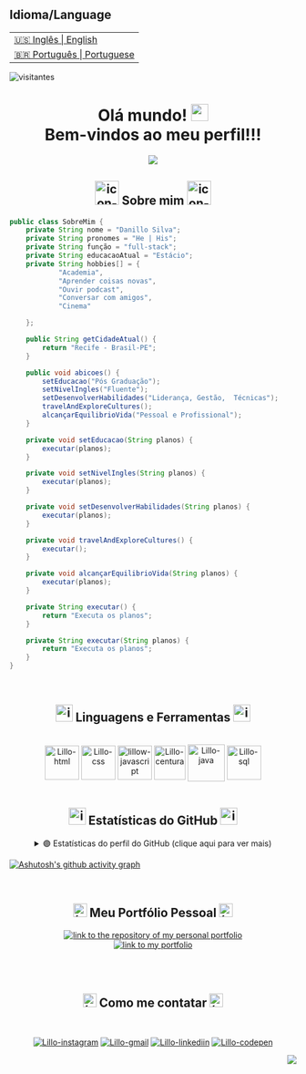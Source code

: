 <table>
      <h2>Idioma/Language</h2>
  <tr>
    <td>
      <a href="README.md">&#127482&#127480 Inglês | English</a>
    </td>
  </tr>
  <tr>
    <td>
      <a href="readme_pt-br.md">&#127463&#127479 Português | Portuguese</a>
    </td>
  </tr>
</table>

![visitantes](https://visitor-badge.laobi.icu/badge?page_id=lillow.lillow)

<h1 align="center">
  Olá mundo!
  <img height="30px" src="https://i.imgur.com/XJeHgO4.gif">
  <br />
  Bem-vindos ao meu perfil!!!
</h1>

<p align=center>
   <img src= "https://readme-typing-svg.herokuapp.com?font=Press+Start+2P&color=%237E3ACE&size=24&duration=6420&center=true&vCenter=true&width=999&height=99&lines=Meu+nome+%C3%A9+Danillo+Silva;Sou+Desenvolvedor+Full-Stack+Web+Junior;Gosto+de+criar%2C+adaptar+e+reformular"/>
<p>

<div align="center">	
<h2 ><img width="42px" alt="icon-developer" src="https://i.imgur.com/SLWIAVL.png"> Sobre mim <img width="42px" alt="icon-developer" src="https://i.imgur.com/SLWIAVL.png"></h2>
</div>
	
<!-- <div align="center">
	<img src="https://i.imgur.com/sgQqwqS.gif" />
</div> -->

```java
public class SobreMim {
	private String nome = "Danillo Silva";
	private String pronomes = "He | His";
	private String função = "full-stack";
	private String educacaoAtual = "Estácio";
	private String hobbies[] = { 
			"Academia", 
			"Aprender coisas novas", 
			"Ouvir podcast", 
			"Conversar com amigos", 
			"Cinema"

	};

	public String getCidadeAtual() {
		return "Recife - Brasil-PE";
	}

	public void abicoes() {
		setEducacao("Pós Graduação");
		setNivelIngles("Fluente");
		setDesenvolverHabilidades("Liderança, Gestão,  Técnicas");
		travelAndExploreCultures();
		alcançarEquilibrioVida("Pessoal e Profissional");
	}

	private void setEducacao(String planos) {
		executar(planos);
	}

	private void setNivelIngles(String planos) {
		executar(planos);
	}

	private void setDesenvolverHabilidades(String planos) {
		executar(planos);
	}

	private void travelAndExploreCultures() {
		executar();
	}

	private void alcançarEquilibrioVida(String planos) {
		executar(planos);
	}

	private String executar() {
		return "Executa os planos";
	}

	private String executar(String planos) {
		return "Executa os planos";
	}
}

```

</br>

<h2 align="center"><img width="30px" alt="icon-pc-code" src="https://i.imgur.com/IFuOOOc.png"> Linguagens e Ferramentas <img width="30px" alt="icon-pc-code" src="https://i.imgur.com/IFuOOOc.png"></h2>

<div align="center"><br>
    <a href="https://developer.mozilla.org/pt-BR/docs/Learn/HTML/Introduction_to_HTML"><img align="center" alt="Lillo-html" height="60px" width="60px" src="https://i.imgur.com/ku8Fufv.png"></a>
    <a href="https://developer.mozilla.org/pt-BR/docs/Learn/CSS/First_steps/What_is_CSS"><img align="center" alt="Lillo-css" height="60px" width="60px" src="https://i.imgur.com/meokl5Y.png"></a>
    <a href="https://developer.mozilla.org/pt-BR/docs/Learn/JavaScript/First_steps/What_is_JavaScript"><img align="center" alt="lillow-javascript" height="60px" width="60px" src="https://i.imgur.com/yYs9AbD.png"></a>
<!--     <a href="https://pt-br.reactjs.org/"><img align="center" alt="Lillo-react" height="70px" width="70px" src="https://i.imgur.com/N7KqKt2.png" /></a> -->
    <a href="http://www.batebyte.pr.gov.br/Pagina/Centura"><img align="center" alt="Lillo-centura" height="60px" width="55px" src="https://i.imgur.com/TRXb3lO.png"></a>
    <a href="https://www.java.com/pt-BR/download/help/whatis_java.html"><img align="center" alt="Lillo-java" height="65px" width="65px" src="https://i.imgur.com/Z3AZYB3.png" /></a>
    <a href="https://pt.wikipedia.org/wiki/SQL"><img align="center" alt="Lillo-sql" height="60px" width="60px" src="https://i.imgur.com/ySgpxmx.png"></a>
</div></br>

<h2 align="center"><img width="30px" alt="icon-bar-chart" src="https://i.imgur.com/13xGnLa.png"> Estatísticas do GitHub <img width="30px" alt="icon-bar-chart" src="https://i.imgur.com/13xGnLa.png"></h2>

<details> 
  <summary align="center">🟣 Estatísticas do perfil do GitHub (clique aqui para ver mais)</summary>
  <br/>
	<div align="center">
  <div style="display: flex; align-items: flex-start;">
	  <a href="https://github.com/lillow">
    <img align="center" width="300px" src="https://github-readme-stats.vercel.app/api/top-langs/?username=lillow&bg_color=1D0038&title_color=901490&text_color=f8c9f8&hide_border=true&locale=pt-br" />
	</br>
    <img align="start" width="503px" src="https://github-readme-stats.vercel.app/api?username=lillow&bg_color=1D0038&title_color=901490&text_color=f8c9f8&hide_border=true&show_icons=true&icon_color=901490&locale=pt-br" />
    <img align="end" width="503px" src="http://github-readme-streak-stats.herokuapp.com?user=lillow&hide_border=true&date_format=M%20j%5B%2C%20Y%5D&background=1D0038&currStreakNum=901490&sideNums=901490&sideLabels=F8C9F8&dates=7C6E81E0&stroke=7C6C81&ring=B500FF&fire=F8209A&currStreakLabel=B500FF" />
  </div>
</div>   
</details>

[![Ashutosh's github activity graph](https://github-readme-activity-graph.cyclic.app/graph?username=lillow&bg_color=1D0038&color=901490&line=F8209A&point=f8c9f8&area=true&hide_border=true&custom_title=Danillo%20Silva%20Gráfico%20de%20Contribuições)](https://github.com/lillow/github-readme-activity-graph)

</br>

<h2 align="center"><img width="24px" alt="ícone-código" src="https://i.imgur.com/gR59tIo.png"> Meu Portfólio Pessoal <img width="24px" alt="ícone-código" src="https://i.imgur.com/gR59tIo.png"></h2>
<div align="center">
<a href="https://github.com/lillow/portfolio">
    <img align"center" alt="link to the repository of my personal portfolio" src="https://github-readme-stats.vercel.app/api/pin/?username=lillow&repo=portfolio&bg_color=391a60&title_color=fafafa&text_color=bebebe&hide_border=true&show_icons=true&icon_color=6f44b6&locale=en">
</a>
</br>
<a href="https://lillow.github.io/my-portfolio/">
    <img alt="link to my portfolio" src="https://img.shields.io/static/v1?label&message=abrir+portfolio&color=576575&style=for-the-badge" />
</a>
</div>

</br></br>

<h2 align="center"><img width="24px" alt="ícone-telefone" src="https://i.imgur.com/3KdhkRT.png"> Como me contatar <img width="24px" alt="ícone-telefone" src="https://i.imgur.com/3KdhkRT.png"></h2>

<div align="center"><br>

<a href="https://www.instagram.com/danillordm19/" rel = "noopener"><img alt="Lillo-instagram" src="https://img.shields.io/badge/Instagram-A215A2?style=for-the-badge&logo=instagram&logoColor=white"></a>
<a href = "mailto:danillordm@gmail.com"><img alt="Lillo-gmail" src="https://img.shields.io/badge/-Gmail-350066?style=for-the-badge&logo=gmail&logoColor=white"></a>
<a href="https://www.linkedin.com/in/danillo-silva-b861a393/"><img alt="Lillo-linkediin" src="https://img.shields.io/badge/-LinkedIn-A215A2?style=for-the-badge&logo=linkedin&logoColor=white"></a>
<a href="https://codepen.io/lillo42/pens/public"><img alt="Lillo-codepen" src="https://img.shields.io/badge/Codepen-350066?style=for-the-badge&logo=codepen&logoColor=white%22%20/%3E](https://codepen.io/thicode"></a>

</div>

<p align="right"><a href="#top"><img src="https://img.shields.io/badge/Voltar ao topo-67285e??style=flat&logo"></a></p>
